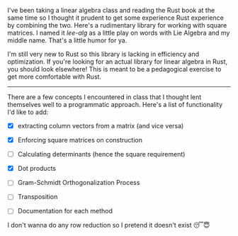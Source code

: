   I've been taking a linear algebra class and reading the Rust book at the same time so I thought it prudent to get some experience Rust experience by combining the two. Here's a rudimentary library for working with square
  matrices. I named it *lee-alg* as a little play on words with Lie Algebra and my middle name. That's a little humor for ya.

  I'm still very new to Rust so this library is lacking in efficiency and optimization. If you're looking for an actual library for linear algebra in Rust, you should look elsewhere! This is meant to be a 
  pedagogical exercise to get more comfortable with Rust.

---

  There are a few concepts I encountered in class that I thought lent themselves well to a programmatic approach. Here's a list of functionality I'd like to add:
  - [x] extracting column vectors from a matrix (and vice versa)
  - [x] Enforcing square matrices on construction
  - [ ] Calculating determinants (hence the square requirement)
  - [x] Dot products
  - [ ] Gram-Schmidt Orthogonalization Process
  - [ ] Transposition
  - [ ] Documentation for each method


I don't wanna do any row reduction so I pretend it doesn't exist 😴😇
